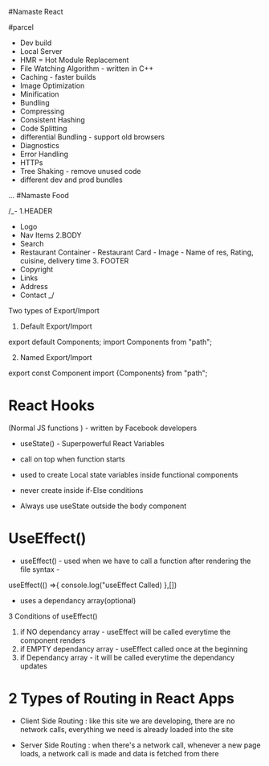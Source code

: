 #Namaste React

#parcel

- Dev build
- Local Server
- HMR = Hot Module Replacement
- File Watching Algorithm - written in C++
- Caching - faster builds
- Image Optimization
- Minification
- Bundling
- Compressing
- Consistent Hashing
- Code Splitting
- differential Bundling - support old browsers
- Diagnostics
- Error Handling
- HTTPs
- Tree Shaking - remove unused code
- different dev and prod bundles

...
#Namaste Food

/\_-
1.HEADER

- Logo
- Nav Items
  2.BODY
- Search
- Restaurant Container - Restaurant Card - Image - Name of res, Rating, cuisine, delivery time 3. FOOTER
- Copyright
- Links
- Address
- Contact
  \_/

Two types of Export/Import

1. Default Export/Import

export default Components;
import Components from "path";

2. Named Export/Import

export const Component
import {Components} from "path";

# React Hooks

(Normal JS functions ) - written by Facebook developers

- useState() - Superpowerful React Variables

- call on top when function starts
- used to create Local state variables inside functional components
- never create inside if-Else conditions

* Always use useState outside the body component

# UseEffect()

- useEffect() - used when we have to call a function after rendering the file
  syntax -

useEffect(() =>{
console.log("useEffect Called)
},[])

- uses a dependancy array(optional)

3 Conditions of useEffect()

1. if NO dependancy array - useEffect will be called everytime the component renders
2. if EMPTY dependancy array - useEffect called once at the beginning
3. if Dependancy array - it will be called everytime the dependancy updates

# 2 Types of Routing in React Apps

- Client Side Routing : like this site we are developing, there are no network calls,
  everything we need is already loaded into the site

- Server Side Routing : when there's a network call, whenever a new page loads, a network call is made and data is fetched from there

